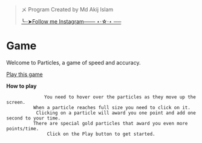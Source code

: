 >メ⁠ Program 
>Created by Md Akij Islam
>
>[╰┈➤Follow me Instagram─── ⋆⋅☆⋅⋆ ──](https://www.instagram.com/callmedexter4.0/)
# Game
Welcome to Particles, a game of speed and accuracy.

 [Play this game](https://xdotdex.github.io/Game)

 **How to play**
 
                  You need to hover over the particles as they move up the screen.
              When a particle reaches full size you need to click on it.
               Clicking on a particle will award you one point and add one second to your time.
              There are special gold particles that award you even more points/time.
                   Click on the Play button to get started.
